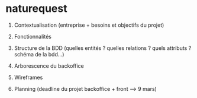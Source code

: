 # naturequest

1) Contextualisation (entreprise + besoins et objectifs du projet)

2) Fonctionnalités

3) Structure de la BDD (quelles entités ? quelles relations ? quels attributs ? schéma de la bdd...)

4) Arborescence du backoffice

5) Wireframes

6) Planning (deadline du projet backoffice + front --> 9 mars)

